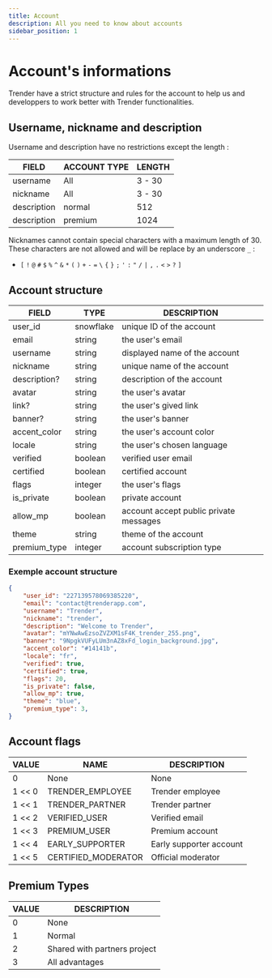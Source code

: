 ```yaml
---
title: Account
description: All you need to know about accounts
sidebar_position: 1
---
```


# Account's informations

Trender have a strict structure and rules for the account to help us and developpers to work better with Trender functionalities.

## Username, nickname and description

Username and description have no restrictions except the length :

| FIELD | ACCOUNT TYPE | LENGTH | 
|-------|-------|----------|
| username | All | 3 - 30 |
| nickname | All | 3 - 30 |
| description | normal | 512 |
| description | premium | 1024 |

Nicknames cannot contain special characters with a maximum length of 30.
These characters are not allowed and will be replace by an underscore `_` :
 - `[` `!` `@` `#` `$` `%` `^` `&` `*` `(` `)` `+` `-` `=` `\` `{` `}` `;` `'` `:` `"` `/` `|` `,` `.` `<` `>` `?` `]`

## Account structure

| FIELD | TYPE | DESCRIPTION |
|-------|------|-------------|
|user_id|snowflake|unique ID of the account|
|email|string|the user's email|
|username|string|displayed name of the account|
|nickname|string|unique name of the account|
|description?|string|description of the account|
|avatar|string|the user's avatar|
|link?|string|the user's gived link|
|banner?|string|the user's banner|
|accent_color|string|the user's account color|
|locale|string|the user's chosen language|
|verified|boolean|verified user email|
|certified|boolean|certified account|
|flags|integer|the user's flags|
|is_private|boolean|private account|
|allow_mp|boolean|account accept public private messages|
|theme|string|theme of the account|
|premium_type|integer|account subscription type|

### Exemple account structure

```json
{
    "user_id": "227139578069385220",
    "email": "contact@trenderapp.com",
    "username": "Trender",
    "nickname": "trender",
    "description": "Welcome to Trender",
    "avatar": "mYNwAwEzsoZVZXM1sF4K_trender_255.png",
    "banner": "9NpgkVUFyLUm3nAZ8xFd_login_background.jpg",
    "accent_color": "#14141b",
    "locale": "fr",
    "verified": true,
    "certified": true,
    "flags": 20,
    "is_private": false,
    "allow_mp": true,
    "theme": "blue",
    "premium_type": 3,
}
```

## Account flags

| VALUE| NAME| DESCRIPTION |
|-------|--------|-----------|
|0|None|None|
|1 << 0|TRENDER_EMPLOYEE|Trender employee|
|1 << 1|TRENDER_PARTNER|Trender partner|
|1 << 2|VERIFIED_USER|Verified email|
|1 << 3|PREMIUM_USER|Premium account|
|1 << 4|EARLY_SUPPORTER|Early supporter account|
|1 << 5|CERTIFIED_MODERATOR|Official moderator|

## Premium Types

| VALUE| DESCRIPTION |
|-------|--------|
|0|None|None|
|1|Normal|
|2|Shared with partners project|
|3|All advantages|
